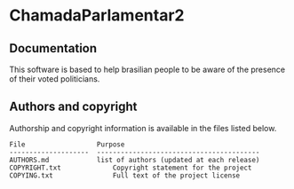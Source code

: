 ChamadaParlamentar2
===================

Documentation
--------------

This software is based to help brasilian people to be aware of the presence of their voted politicians.

Authors and copyright
---------------------

Authorship and copyright information is available in the files listed below.

    File                  Purpose
    --------------------  -----------------------------------------
    AUTHORS.md            list of authors (updated at each release)
    COPYRIGHT.txt             Copyright statement for the project
    COPYING.txt               Full text of the project license
